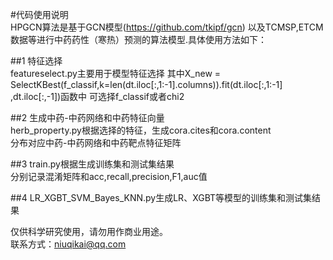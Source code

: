 #代码使用说明<br>
HPGCN算法是基于GCN模型(https://github.com/tkipf/gcn)
以及TCMSP,ETCM数据等进行中药药性（寒热）预测的算法模型.具体使用方法如下：

##1 特征选择<br>
featureselect.py主要用于模型特征选择
其中X_new = SelectKBest(f_classif,k=len(dt.iloc[:,1:-1].columns)).fit(dt.iloc[:,1:-1] ,dt.iloc[:,-1])函数中
可选择f_classif或者chi2

##2 生成中药-中药网络和中药特征向量<br>
herb_property.py根据选择的特征，生成cora.cites和cora.content<br>
分布对应中药-中药网络和中药靶点特征矩阵<br>

##3 train.py根据生成训练集和测试集结果<br>
分别记录混淆矩阵和acc,recall,precision,F1,auc值<br>

##4 LR_XGBT_SVM_Bayes_KNN.py生成LR、XGBT等模型的训练集和测试集结果<br>


仅供科学研究使用，请勿用作商业用途。<br>
联系方式：niuqikai@qq.com<br>

